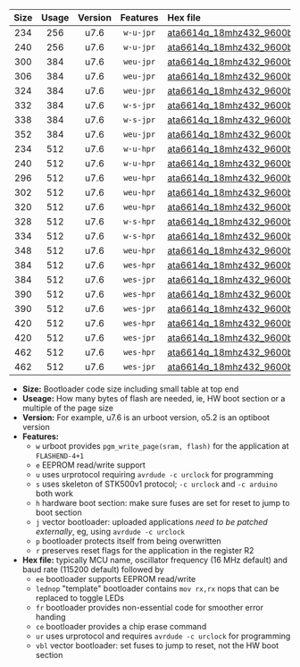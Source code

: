 |Size|Usage|Version|Features|Hex file|
|:-:|:-:|:-:|:-:|:--|
|234|256|u7.6|`w-u-jpr`|[ata6614q_18mhz432_9600bps_ur_vbl.hex](https://raw.githubusercontent.com/stefanrueger/urboot/main/ata6614q_18mhz432_9600bps_ur_vbl.hex)|
|240|256|u7.6|`w-u-jpr`|[ata6614q_18mhz432_9600bps_lednop_ur_vbl.hex](https://raw.githubusercontent.com/stefanrueger/urboot/main/ata6614q_18mhz432_9600bps_lednop_ur_vbl.hex)|
|300|384|u7.6|`weu-jpr`|[ata6614q_18mhz432_9600bps_ee_ur_vbl.hex](https://raw.githubusercontent.com/stefanrueger/urboot/main/ata6614q_18mhz432_9600bps_ee_ur_vbl.hex)|
|306|384|u7.6|`weu-jpr`|[ata6614q_18mhz432_9600bps_ee_lednop_ur_vbl.hex](https://raw.githubusercontent.com/stefanrueger/urboot/main/ata6614q_18mhz432_9600bps_ee_lednop_ur_vbl.hex)|
|324|384|u7.6|`weu-jpr`|[ata6614q_18mhz432_9600bps_ee_lednop_fr_ur_vbl.hex](https://raw.githubusercontent.com/stefanrueger/urboot/main/ata6614q_18mhz432_9600bps_ee_lednop_fr_ur_vbl.hex)|
|332|384|u7.6|`w-s-jpr`|[ata6614q_18mhz432_9600bps_vbl.hex](https://raw.githubusercontent.com/stefanrueger/urboot/main/ata6614q_18mhz432_9600bps_vbl.hex)|
|338|384|u7.6|`w-s-jpr`|[ata6614q_18mhz432_9600bps_lednop_vbl.hex](https://raw.githubusercontent.com/stefanrueger/urboot/main/ata6614q_18mhz432_9600bps_lednop_vbl.hex)|
|352|384|u7.6|`weu-jpr`|[ata6614q_18mhz432_9600bps_ee_lednop_fr_ce_ur_vbl.hex](https://raw.githubusercontent.com/stefanrueger/urboot/main/ata6614q_18mhz432_9600bps_ee_lednop_fr_ce_ur_vbl.hex)|
|234|512|u7.6|`w-u-hpr`|[ata6614q_18mhz432_9600bps_ur.hex](https://raw.githubusercontent.com/stefanrueger/urboot/main/ata6614q_18mhz432_9600bps_ur.hex)|
|240|512|u7.6|`w-u-hpr`|[ata6614q_18mhz432_9600bps_lednop_ur.hex](https://raw.githubusercontent.com/stefanrueger/urboot/main/ata6614q_18mhz432_9600bps_lednop_ur.hex)|
|296|512|u7.6|`weu-hpr`|[ata6614q_18mhz432_9600bps_ee_ur.hex](https://raw.githubusercontent.com/stefanrueger/urboot/main/ata6614q_18mhz432_9600bps_ee_ur.hex)|
|302|512|u7.6|`weu-hpr`|[ata6614q_18mhz432_9600bps_ee_lednop_ur.hex](https://raw.githubusercontent.com/stefanrueger/urboot/main/ata6614q_18mhz432_9600bps_ee_lednop_ur.hex)|
|320|512|u7.6|`weu-hpr`|[ata6614q_18mhz432_9600bps_ee_lednop_fr_ur.hex](https://raw.githubusercontent.com/stefanrueger/urboot/main/ata6614q_18mhz432_9600bps_ee_lednop_fr_ur.hex)|
|328|512|u7.6|`w-s-hpr`|[ata6614q_18mhz432_9600bps.hex](https://raw.githubusercontent.com/stefanrueger/urboot/main/ata6614q_18mhz432_9600bps.hex)|
|334|512|u7.6|`w-s-hpr`|[ata6614q_18mhz432_9600bps_lednop.hex](https://raw.githubusercontent.com/stefanrueger/urboot/main/ata6614q_18mhz432_9600bps_lednop.hex)|
|348|512|u7.6|`weu-hpr`|[ata6614q_18mhz432_9600bps_ee_lednop_fr_ce_ur.hex](https://raw.githubusercontent.com/stefanrueger/urboot/main/ata6614q_18mhz432_9600bps_ee_lednop_fr_ce_ur.hex)|
|384|512|u7.6|`wes-hpr`|[ata6614q_18mhz432_9600bps_ee.hex](https://raw.githubusercontent.com/stefanrueger/urboot/main/ata6614q_18mhz432_9600bps_ee.hex)|
|384|512|u7.6|`wes-jpr`|[ata6614q_18mhz432_9600bps_ee_vbl.hex](https://raw.githubusercontent.com/stefanrueger/urboot/main/ata6614q_18mhz432_9600bps_ee_vbl.hex)|
|390|512|u7.6|`wes-hpr`|[ata6614q_18mhz432_9600bps_ee_lednop.hex](https://raw.githubusercontent.com/stefanrueger/urboot/main/ata6614q_18mhz432_9600bps_ee_lednop.hex)|
|390|512|u7.6|`wes-jpr`|[ata6614q_18mhz432_9600bps_ee_lednop_vbl.hex](https://raw.githubusercontent.com/stefanrueger/urboot/main/ata6614q_18mhz432_9600bps_ee_lednop_vbl.hex)|
|420|512|u7.6|`wes-hpr`|[ata6614q_18mhz432_9600bps_ee_lednop_fr.hex](https://raw.githubusercontent.com/stefanrueger/urboot/main/ata6614q_18mhz432_9600bps_ee_lednop_fr.hex)|
|420|512|u7.6|`wes-jpr`|[ata6614q_18mhz432_9600bps_ee_lednop_fr_vbl.hex](https://raw.githubusercontent.com/stefanrueger/urboot/main/ata6614q_18mhz432_9600bps_ee_lednop_fr_vbl.hex)|
|462|512|u7.6|`wes-hpr`|[ata6614q_18mhz432_9600bps_ee_lednop_fr_ce.hex](https://raw.githubusercontent.com/stefanrueger/urboot/main/ata6614q_18mhz432_9600bps_ee_lednop_fr_ce.hex)|
|462|512|u7.6|`wes-jpr`|[ata6614q_18mhz432_9600bps_ee_lednop_fr_ce_vbl.hex](https://raw.githubusercontent.com/stefanrueger/urboot/main/ata6614q_18mhz432_9600bps_ee_lednop_fr_ce_vbl.hex)|

- **Size:** Bootloader code size including small table at top end
- **Useage:** How many bytes of flash are needed, ie, HW boot section or a multiple of the page size
- **Version:** For example, u7.6 is an urboot version, o5.2 is an optiboot version
- **Features:**
  + `w` urboot provides `pgm_write_page(sram, flash)` for the application at `FLASHEND-4+1`
  + `e` EEPROM read/write support
  + `u` uses urprotocol requiring `avrdude -c urclock` for programming
  + `s` uses skeleton of STK500v1 protocol; `-c urclock` and `-c arduino` both work
  + `h` hardware boot section: make sure fuses are set for reset to jump to boot section
  + `j` vector bootloader: uploaded applications *need to be patched externally*, eg, using `avrdude -c urclock`
  + `p` bootloader protects itself from being overwritten
  + `r` preserves reset flags for the application in the register R2
- **Hex file:** typically MCU name, oscillator frequency (16 MHz default) and baud rate (115200 default) followed by
  + `ee` bootloader supports EEPROM read/write
  + `lednop` "template" bootloader contains `mov rx,rx` nops that can be replaced to toggle LEDs
  + `fr` bootloader provides non-essential code for smoother error handing
  + `ce` bootloader provides a chip erase command
  + `ur` uses urprotocol and requires `avrdude -c urclock` for programming
  + `vbl` vector bootloader: set fuses to jump to reset, not the HW boot section
